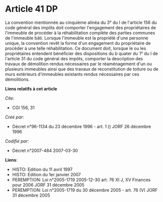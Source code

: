# Article 41 DP

La convention mentionnée au cinquième alinéa du 3° du I de l'article 156 du code général des impôts doit comporter
l'engagement des propriétaires de l'immeuble de procéder à la réhabilitation complète des parties communes de l'immeuble
bâti. Lorsque l'immeuble est la propriété d'une personne unique, la convention revêt la forme d'un engagement du propriétaire
de procéder à une telle réhabilitation. Ce document doit, lorsque le ou les propriétaires entendent bénéficier des
dispositions du b quater du 1° du I de l'article 31 du code général des impôts, comporter la description des travaux de
démolition rendus nécessaires par le réaménagement d'un ou plusieurs immeubles ainsi que des travaux de reconstitution de
toiture ou de murs extérieurs d'immeubles existants rendus nécessaires par ces démolitions.

**Liens relatifs à cet article**

_Cite_:

  - CGI 156, 31

_Créé par_:

  - Décret n°96-1134 du 23 décembre 1996 - art. 1 () JORF 26 décembre 1996

_Codifié par_:

  - Décret n°2007-484 2007-03-30

**Liens**:

  - HISTO: Edition du 11 avril 1997
  - HISTO: Edition du 1er janvier 2007
  - PEREMPTION: Loi n°2005-1719 2005-12-30 art. 76 XI J, XV Finances pour 2006 JORF 31 décembre 2005
  - PEREMPTION: Loi n°2005-1719 du 30 décembre 2005 - art. 76 (V) JORF 31 décembre 2005
